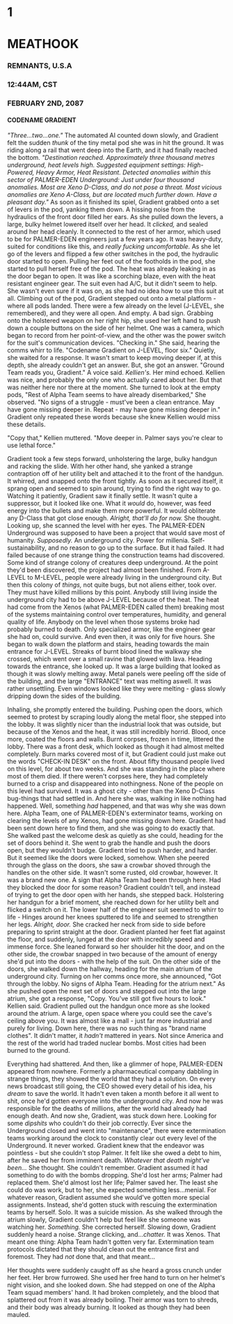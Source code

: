 # 1
# MEATHOOK
### REMNANTS, U.S.A
### 12:44AM, CST
### FEBRUARY 2ND, 2087
#### CODENAME GRADIENT

*"Three...two...one."* The automated AI counted down slowly, and Gradient felt the sudden *thunk* of the tiny metal pod she was in hit the ground. It was riding along a rail that went deep into the Earth, and it had finally reached the bottom. *"Destination reached. Approximately three thousand metres underground, heat levels high. Suggested equipment settings: High-Powered, Heavy Armor, Heat Resistant. Detected anomalies within this sector of PALMER-EDEN Underground: Just under four thousand anomalies. Most are Xeno D-Class, and do not pose a threat. Most vicious anomalies are Xeno A-Class, but are located much further down. Have a pleasant day."* As soon as it finished its spiel, Gradient grabbed onto a set of levers in the pod, yanking them down. A hissing noise from the hydraulics of the front door filled her ears. As she pulled down the levers, a large, bulky helmet lowered itself over her head. It *clicked,* and sealed around her head cleanly. It connected to the rest of her armor, which used to be for PALMER-EDEN engineers just a few years ago. It was heavy-duty, suited for conditions like this, and *really fucking uncomfortable.* As she let go of the levers and flipped a few other switches in the pod, the hydraulic door started to open. Pulling her feet out of the footholds in the pod, she started to pull herself free of the pod. The heat was already leaking in as the door began to open. It was like a scorching blaze, even with the heat resistant engineer gear. The suit even had A/C, but it didn't seem to help. She wasn't even sure if it was on, as she had no idea how to use this suit at all. Climbing out of the pod, Gradient stepped out onto a metal platform - where all pods landed. There were a few already on the level (J-LEVEL, she remembered), and they were all open. And empty. A bad sign. Grabbing onto the holstered weapon on her right hip, she used her left hand to push down a couple buttons on the side of her helmet. One was a camera, which began to record from her point-of-view, and the other was the power switch for the suit's communication devices. "Checking in." She said, hearing the comms whirr to life. "Codename Gradient on J-LEVEL, floor six." Quietly, she waited for a response. It wasn't smart to keep moving deeper if, at this depth, she already couldn't get an answer. But, she got an answer. "Ground Team reads you, Gradient." A voice said. *Kellien's.* Her mind echoed. Kellien was nice, and probably the only one who actually cared about her. But that was neither here nor there at the moment. She turned to look at the empty pods, "Rest of Alpha Team seems to have already disembarked," She observed. "No signs of a struggle - must've been a clean entrance. May have gone missing deeper in. Repeat - may have gone missing deeper in." Gradient only repeated these words because she knew Kellien would miss these details. 

"Copy that," Kellien muttered. "Move deeper in. Palmer says you're clear to use lethal force." 

Gradient took a few steps forward, unholstering the large, bulky handgun and racking the slide. With her other hand, she yanked a strange contraption off of her utility belt and attached it to the front of the handgun. It whirred, and snapped onto the front tightly. As soon as it secured itself, it sprang open and seemed to spin around, trying to find the right way to go. Watching it patiently, Gradient saw it finally settle. It wasn't quite a suppressor, but it looked like one. What it *would* do, however, was feed energy into the bullets and make them more powerful. It would obliterate any D-Class that got close enough. *Alright, that'll do for now.* She thought. Looking up, she scanned the level with her eyes. The PALMER-EDEN Underground was supposed to have been a project that would save most of humanity. *Supposedly.* An underground city. Power for millenia. Self-sustainability, and no reason to go up to the surface. But it had failed. It had failed because of one strange thing the construction teams had discovered. Some kind of strange colony of creatures deep underground. At the point they'd been discovered, the project had almost been finished. From A-LEVEL to M-LEVEL, people were already living in the underground city. But then this colony of *things,* not quite bugs, but not aliens either, took over. They must have killed millions by this point. Anybody still living inside the underground city had to be above J-LEVEL because of the heat. The heat had come from the Xenos (what PALMER-EDEN called them) breaking most of the systems maintaining control over temperatures, humidity, and general quality of life. Anybody on the level when those systems broke had probably burned to death. Only specialized armor, like the engineer gear she had on, could survive. And even then, it was only for five hours. She began to walk down the platform and stairs, heading towards the main entrance for J-LEVEL. Streaks of burnt blood lined the walkway she crossed, which went over a small ravine that glowed with lava. Heading towards the entrance, she looked up. It was a large building that looked as though it was slowly melting away. Metal panels were peeling off the side of the building, and the large "ENTRANCE" text was melting aswell. It was rather unsettling. Even windows looked like they were melting - glass slowly dripping down the sides of the building. 

Inhaling, she promptly entered the building. Pushing open the doors, which seemed to protest by scraping loudly along the metal floor, she stepped into the lobby. It was slightly nicer than the industrial look that was outside, but because of the Xenos and the heat, it was still incredibly horrid. Blood, once more, coated the floors and walls. Burnt corpses, frozen in time, littered the lobby. There was a front desk, which looked as though it had almost melted completely. Burn marks covered most of it, but Gradient could just make out the words "CHECK-IN DESK" on the front. About fifty thousand people lived on this level, for about two weeks. And she was standing in the place where most of them died. If there weren't corpses here, they had completely burned to a crisp and disappeared into nothingness. None of the people on this level had survived. It was a ghost city - other than the Xeno D-Class bug-things that had settled in. And here she was, walking in like nothing had happened. Well, something *had* happened, and that was why she was down here. Alpha Team, one of PALMER-EDEN's exterminator teams, working on clearing the levels of any Xenos, had gone missing down here. Gradient had been sent down here to find them, and she was going to do exactly that. She walked past the welcome desk as quietly as she could, heading for the set of doors behind it. She went to grab the handle and push the doors open, but they wouldn't budge. Gradient tried to push harder, and harder. But it seemed like the doors were locked, somehow. When she peered through the glass on the doors, she saw a crowbar shoved through the handles on the other side. It wasn't some rusted, old crowbar, however. It was a brand new one. A sign that Alpha Team had been through here. Had they blocked the door for some reason? Gradient couldn't tell, and instead of trying to get the door open with her hands, she stepped back. Holstering her handgun for a brief moment, she reached down for her utility belt and flicked a switch on it. The lower half of the engineer suit seemed to whirr to life - Hinges around her knees sputtered to life and seemed to strengthen her legs. *Alright, door.* She cracked her neck from side to side before preparing to sprint straight at the door. Gradient planted her feet flat against the floor, and suddenly, lunged at the door with incredibly speed and immense force. She leaned forward so her shoulder hit the door, and on the other side, the crowbar snapped in two because of the amount of energy she'd put into the doors - with the help of the suit. On the other side of the doors, she walked down the hallway, heading for the main atrium of the underground city. Turning on her comms once more, she announced, "Got through the lobby. No signs of Alpha Team. Heading for the atrium next." As she pushed open the next set of doors and stepped out into the large atrium, she got a response, "Copy. You've still got five hours to look." Kellien said. Gradient pulled out the handgun once more as she looked around the atrium. A large, open space where you could see the cave's ceiling above you. It was almost like a mall - just far more industrial and purely for living. Down here, there was no such thing as "brand name clothes". It didn't matter, it *hadn't* mattered in years. Not since America and the rest of the world had traded nuclear bombs. Most cities had been burned to the ground. 

Everything had shattered. And then, like a glimmer of hope, PALMER-EDEN appeared from nowhere. Formerly a pharmaceutical company dabbling in strange things, they showed the world that they had a solution. On every news broadcast still going, the CEO showed every detail of his idea, his *dream* to save the world. It hadn't even taken a month before it all went to shit, once he'd gotten everyone into the underground city. And now he was responsible for the deaths of millions, after the world had already had enough death. And now she, Gradient, was stuck down here. Looking for some *dipshits* who couldn't do their job correctly. Ever since the Underground closed and went into "maintenance", there were extermination teams working around the clock to constantly clear out every level of the Underground. It never worked. Gradient knew that the endeavor was pointless - but she couldn't stop Palmer. It felt like she owed a debt to him, after he saved her from imminent death. *Whatever that death might've been...* She thought. She couldn't remember. Gradient assumed it had something to do with the bombs dropping. She'd lost her arms; Palmer had replaced them. She'd almost lost her life; Palmer saved her. The least she could do was work, but to her, she expected something less...menial. For whatever reason, Gradient assumed she would've gotten more special assignments. Instead, she'd gotten stuck with rescuing the extermination teams by herself. Solo. It was a suicide mission. As she walked through the atrium slowly, Gradient couldn't help but feel like she someone was watching her. *Something.* She corrected herself. Slowing down, Gradient suddenly heard a noise. Strange clicking, and...*chatter.* It was Xenos. That meant one thing: Alpha Team hadn't gotten very far. Extermination team protocols dictated that they should clean out the entrance first and foremost. They had *not* done that, and that meant...

Her thoughts were suddenly caught off as she heard a gross crunch under her feet. Her brow furrowed. She used her free hand to turn on her helmet's night vision, and she looked down. She had stepped on one of the Alpha Team squad members' hand. It had broken completely, and the blood that splattered out from it was already boiling. Their armor was torn to shreds, and their body was already burning. It looked as though they had been mauled.
